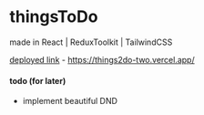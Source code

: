 # thingsToDo

made in React | ReduxToolkit | TailwindCSS

[deployed link](https://things2do-two.vercel.app/) - https://things2do-two.vercel.app/

#### todo (for later)
- implement beautiful DND
